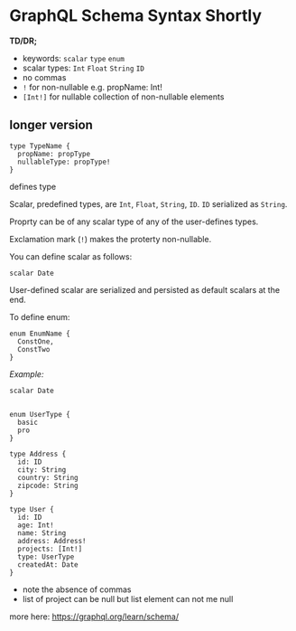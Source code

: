 # GraphQL Schema Syntax Shortly

**TD/DR;**

* keywords: `scalar` `type` `enum`
* scalar types: `Int` `Float` `String` `ID`
* no commas
* `!` for non-nullable e.g. propName: Int!
* `[Int!]` for nullable collection of non-nullable elements



## longer version

```
type TypeName {
  propName: propType
  nullableType: propType!
}
```

defines type

Scalar, predefined types, are `Int`, `Float`, `String`, `ID`.
`ID` serialized as `String`.

Proprty can be of any scalar type of any of the user-defines types.

Exclamation mark (`!`) makes the proterty non-nullable.

You can define scalar as follows:

```scalar Date```

User-defined scalar are serialized and persisted as default scalars at the end. 


To define enum:

```
enum EnumName {
  ConstOne,
  ConstTwo
}

```


_Example:_
```
scalar Date


enum UserType {
  basic
  pro
}

type Address {
  id: ID
  city: String
  country: String
  zipcode: String
}

type User {
  id: ID
  age: Int!
  name: String
  address: Address!
  projects: [Int!]
  type: UserType
  createdAt: Date
}
```

* note the absence of commas
* list of project can be null but list element can not me null




more here:
https://graphql.org/learn/schema/
